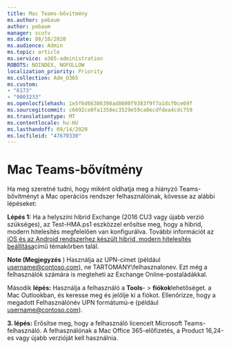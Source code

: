 ```yaml
---
title: Mac Teams-bővítmény
ms.author: pebaum
author: pebaum
manager: scotv
ms.date: 08/10/2020
ms.audience: Admin
ms.topic: article
ms.service: o365-administration
ROBOTS: NOINDEX, NOFOLLOW
localization_priority: Priority
ms.collection: Adm_O365
ms.custom:
- "6173"
- "9003233"
ms.openlocfilehash: 1e5f6d66386398ad8600f9383f9f7a1dcf0ce69f
ms.sourcegitcommit: c6692ce0fa1358ec3529e59ca0ecdfdea4cdc759
ms.translationtype: MT
ms.contentlocale: hu-HU
ms.lasthandoff: 09/14/2020
ms.locfileid: "47670330"
---
```

# <a name="teams-add-in-for-mac"></a>Mac Teams-bővítmény

Ha meg szeretné tudni, hogy miként oldhatja meg a hiányzó Teams-bővítményt a Mac operációs rendszer felhasználóinak, kövesse az alábbi lépéseket:

**Lépés 1:** Ha a helyszíni hibrid Exchange (2016 CU3 vagy újabb verzió szükséges), az Test-HMA.ps1 eszközzel erősítse meg, hogy a hibrid, modern hitelesítés megfelelően van konfigurálva. További információt az [iOS és az Android rendszerhez készült hibrid, modern hitelesítés beállítása](https://aka.ms/AA980zq)című témakörben talál.  

**Note (Megjegyzés** ) Használja az UPN-címet (például [username@contoso.com](mailto:username@contoso.com)), ne TARTOMANY\felhasznalonev. Ezt még a felhasználók számára is megteheti az Exchange Online-postaládákkal.

Második **lépés:** Használja a felhasználó a **Tools**-  >  **fiókok**lehetőséget. a Mac Outlookban, és keresse meg és jelölje ki a fiókot. Ellenőrizze, hogy a megadott Felhasználónév UPN formátumú-e (például [username@contoso.com](mailto:username@contoso.com)).

**3. lépés:** Erősítse meg, hogy a felhasználó licencelt Microsoft Teams-felhasználó. A felhasználónak a Mac Office 365-előfizetés, a Product 16,24-es vagy újabb verzióját kell használnia.